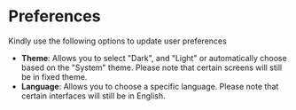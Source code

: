 # **Preferences**

Kindly use the following options to update user preferences
- **Theme**: Allows you to select "Dark", and "Light" or automatically choose based on the "System" theme. Please note that certain screens will still be in fixed theme.
- **Language**: Allows you to choose a specific language. Please note that certain interfaces will still be in English.